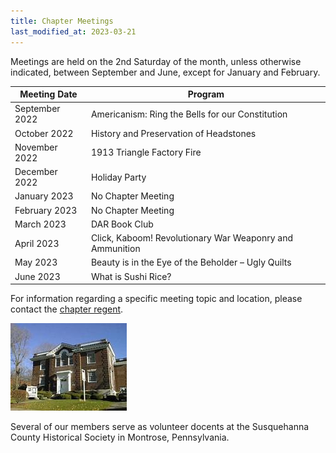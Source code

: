 ```yaml
---
title: Chapter Meetings
last_modified_at: 2023-03-21
---
```


Meetings are held on the 2nd Saturday of the month, unless otherwise indicated, between September and June, except for January and February.

| Meeting Date   | Program |
|----------------|---------|
| September 2022 | Americanism: Ring the Bells for our Constitution |
| October 2022   | History and Preservation of Headstones |
| November 2022  | 1913 Triangle Factory Fire |
| December 2022  | Holiday Party |
| January 2023   | No Chapter Meeting |
| February 2023  | No Chapter Meeting |
| March 2023     | DAR Book Club |
| April 2023     | Click, Kaboom! Revolutionary War Weaponry and Ammunition |
| May 2023       | Beauty is in the Eye of the Beholder – Ugly Quilts |
| June 2023      | What is Sushi Rice? |

For information regarding a specific meeting topic and location, please contact the [chapter regent](regent@susquehannacountyDAR.org).

![Historical Society](/assets/images/historical_society.jpg)

Several of our members serve as volunteer docents at the Susquehanna County Historical Society in Montrose, Pennsylvania.
